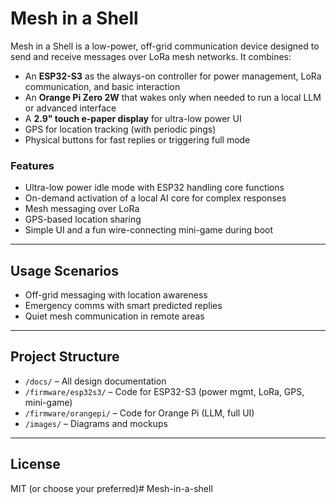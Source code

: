 # Mesh in a Shell

Mesh in a Shell is a low-power, off-grid communication device designed to send and receive messages over LoRa mesh networks. It combines:

- An **ESP32-S3** as the always-on controller for power management, LoRa communication, and basic interaction
- An **Orange Pi Zero 2W** that wakes only when needed to run a local LLM or advanced interface
- A **2.9" touch e-paper display** for ultra-low power UI
- GPS for location tracking (with periodic pings)
- Physical buttons for fast replies or triggering full mode

### Features

- Ultra-low power idle mode with ESP32 handling core functions
- On-demand activation of a local AI core for complex responses
- Mesh messaging over LoRa
- GPS-based location sharing
- Simple UI and a fun wire-connecting mini-game during boot

---

## Usage Scenarios

- Off-grid messaging with location awareness
- Emergency comms with smart predicted replies
- Quiet mesh communication in remote areas

---

## Project Structure

- `/docs/` – All design documentation
- `/firmware/esp32s3/` – Code for ESP32-S3 (power mgmt, LoRa, GPS, mini-game)
- `/firmware/orangepi/` – Code for Orange Pi (LLM, full UI)
- `/images/` – Diagrams and mockups

---

## License

MIT (or choose your preferred)# Mesh-in-a-shell
